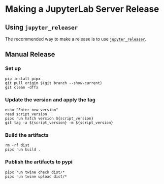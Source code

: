 # Making a JupyterLab Server Release

## Using `jupyter_releaser`

The recommended way to make a release is to use [`jupyter_releaser`](https://github.com/jupyter-server/jupyter_releaser#checklist-for-adoption).

## Manual Release

### Set up

```
pip install pipx
git pull origin $(git branch --show-current)
git clean -dffx
```

### Update the version and apply the tag

```
echo "Enter new version"
read script_version
pipx run hatch version ${script_version}
git tag -a ${script_version} -m ${script_version}
```

### Build the artifacts

```
rm -rf dist
pipx run build .
```

### Publish the artifacts to pypi

```
pipx run twine check dist/*
pipx run twine upload dist/*
```
